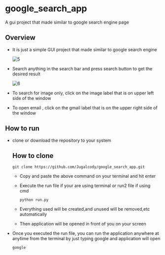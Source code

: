 # google_search_app
A gui project that made similar to google search engine page

## Overview
 - It is just a simple GUI project that made similar to google search engine
 
      ![5](https://user-images.githubusercontent.com/94907322/151422360-047054e7-47b5-4754-80e1-fef30bc87305.jpg)
       
 - Search anything in the search bar and press search button to get the desired result
      
      ![6](https://user-images.githubusercontent.com/94907322/151422617-9f828b96-4571-4e6d-8405-35ad48e28f68.jpg)

 - To search for image only, click on the image label that is on upper left side of the window
 - To open email , click on the gmail label that is on the upper right side of the window

## How to run
 - clone or download the repository to your system
   
   ## How to clone 
       git clone https://github.com/Jugalcody/google_search_app.git
                      
   - Copy and paste the above command on your terminal and hit enter
                             
   - Execute the run file if your are using terminal or run2 file if using cmd
                                    
         python run.py 
              
   - Everything used will be created,and unused will be removed,etc automatically
   
   - Then application will be opened in front of you on your screen

 
- Once you executed the run file, you can run the application anywhere at anytime from the terminal by just typing google and application will open 
        
      google
 
 
            
